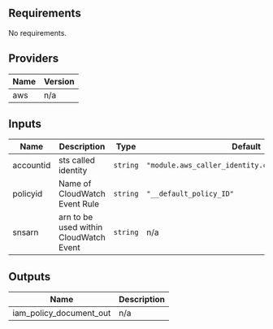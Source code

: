 ## Requirements

No requirements.

## Providers

| Name | Version |
|------|---------|
| aws | n/a |

## Inputs

| Name | Description | Type | Default | Required |
|------|-------------|------|---------|:--------:|
| accountid | sts called identity | `string` | `"module.aws_caller_identity.caller_identity_out"` | no |
| policyid | Name of CloudWatch Event Rule | `string` | `"__default_policy_ID"` | no |
| snsarn | arn to be used within CloudWatch Event | `string` | n/a | yes |

## Outputs

| Name | Description |
|------|-------------|
| iam\_policy\_document\_out | n/a |
